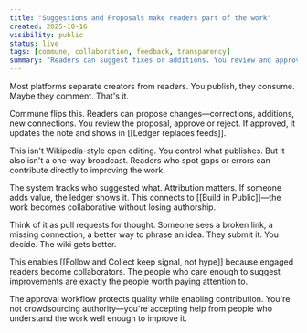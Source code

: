 ```yaml
---
title: "Suggestions and Proposals make readers part of the work"
created: 2025-10-16
visibility: public
status: live
tags: [commune, collaboration, feedback, transparency]
summary: "Readers can suggest fixes or additions. You review and approve. The ledger shows what changed. Turns consumers into contributors."
---
```


Most platforms separate creators from readers. You publish, they consume. Maybe they comment. That's it.

Commune flips this. Readers can propose changes—corrections, additions, new connections. You review the proposal, approve or reject. If approved, it updates the note and shows in [[Ledger replaces feeds]].

This isn't Wikipedia-style open editing. You control what publishes. But it also isn't a one-way broadcast. Readers who spot gaps or errors can contribute directly to improving the work.

The system tracks who suggested what. Attribution matters. If someone adds value, the ledger shows it. This connects to [[Build in Public]]—the work becomes collaborative without losing authorship.

Think of it as pull requests for thought. Someone sees a broken link, a missing connection, a better way to phrase an idea. They submit it. You decide. The wiki gets better.

This enables [[Follow and Collect keep signal, not hype]] because engaged readers become collaborators. The people who care enough to suggest improvements are exactly the people worth paying attention to.

The approval workflow protects quality while enabling contribution. You're not crowdsourcing authority—you're accepting help from people who understand the work well enough to improve it.
